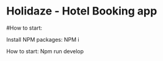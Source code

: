 # Holidaze - Hotel Booking app 

#How to start: 

Install NPM packages:  NPM i 

How to start: Npm run develop 


